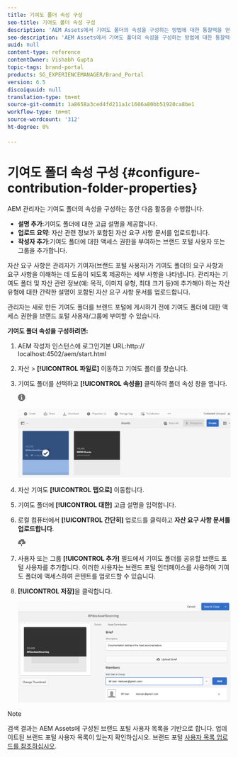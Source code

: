 ```yaml
---
title: 기여도 폴더 속성 구성
seo-title: 기여도 폴더 속성 구성
description: 'AEM Assets에서 기여도 폴더의 속성을 구성하는 방법에 대한 통찰력을 얻을 수 있습니다. '
seo-description: 'AEM Assets에서 기여도 폴더의 속성을 구성하는 방법에 대한 통찰력을 얻을 수 있습니다. '
uuid: null
content-type: reference
contentOwner: Vishabh Gupta
topic-tags: brand-portal
products: SG_EXPERIENCEMANAGER/Brand_Portal
version: 6.5
discoiquuid: null
translation-type: tm+mt
source-git-commit: 1a8658a3ced4fd211a1c1606a80bb51920ca8be1
workflow-type: tm+mt
source-wordcount: '312'
ht-degree: 0%

---
```



# 기여도 폴더 속성 구성 {#configure-contribution-folder-properties}

AEM 관리자는 기여도 폴더의 속성을 구성하는 동안 다음 활동을 수행합니다.

* **설명 추가**:기여도 폴더에 대한 고급 설명을 제공합니다.
* **업로드 요약**: 자산 관련 정보가 포함된 자산 요구 사항 문서를 업로드합니다.
* **작성자 추가**:기여도 폴더에 대한 액세스 권한을 부여하는 브랜드 포털 사용자 또는 그룹을 추가합니다.

자산 요구 사항은 관리자가 기여자(브랜드 포털 사용자)가 기여도 폴더의 요구 사항과 요구 사항을 이해하는 데 도움이 되도록 제공하는 세부 사항을 나타냅니다. 관리자는 기여도 폴더 및 자산 관련 정보(예: 목적, 이미지 유형, 최대 크기 등)에 추가해야 하는 자산 유형에 대한 간략한 설명이 포함된 자산 요구 사항 문서를 업로드합니다.

관리자는 새로 만든 기여도 폴더를 브랜드 포털에 게시하기 전에 기여도 폴더에 대한 액세스 권한을 브랜드 포털 사용자/그룹에 부여할 수 있습니다.

**기여도 폴더 속성을 구성하려면:**

1. AEM 작성자 인스턴스에 로그인기본 URL:http:// localhost:4502/aem/start.html
1. 자산 > **[!UICONTROL 파일로]** 이동하고 기여도 폴더를 찾습니다.
1. 기여도 폴더를 선택하고 **[!UICONTROL 속성을]** 클릭하여 폴더 속성 창을 엽니다.

   ![](assets/properties.png)

   ![](assets/contribution-folder-property1.png)

1. 자산 기여도 **[!UICONTROL 탭으로]** 이동합니다.
1. 기여도 폴더에 **[!UICONTROL 대한]** 고급 설명을 입력합니다.
1. 로컬 컴퓨터에서 **[!UICONTROL 간단히]** 업로드를 클릭하고 **자산 요구 사항 문서를 업로드합니다**.

   ![](assets/upload.png)

1. 사용자 또는 그룹 **[!UICONTROL 추가]** 필드에서 기여도 폴더를 공유할 브랜드 포털 사용자를 추가합니다. 이러한 사용자는 브랜드 포털 인터페이스를 사용하여 기여도 폴더에 액세스하여 콘텐트를 업로드할 수 있습니다.
1. **[!UICONTROL 저장]**&#x200B;을 클릭합니다.

   ![](assets/contribution-folder-property2.png)

>[!NOTE]
>
>검색 결과는 AEM Assets에 구성된 브랜드 포털 사용자 목록을 기반으로 합니다. 업데이트된 브랜드 포털 사용자 목록이 있는지 확인하십시오. 브랜드 포털 [사용자 목록 업로드를 참조하십시오](brand-portal-configure-asset-sourcing.md).
